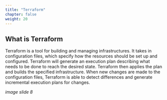 ```yaml
---
title: "Terraform"
chapter: false
weight: 20
---
```


## What is Terraform

Terraform is a tool for building and managing infrastructures. It takes in configuration files, which specify how the resources should be set up and configured. Terraform will generate an execution plan describing what needs to be done to reach the desired state. Terraform then applies the plan and builds the specified infrastructure. When new changes are made to the configuration files, Terraform is able to detect differences and generate incremental execution plans for changes.​

*image slide 8*